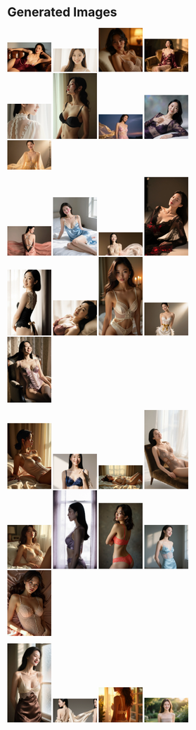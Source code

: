 # Generated Images



<img src="2025_10_07_01.webp" width="100"/> <img src="2025_10_07_02.webp" width="100"/> <img src="2025_10_07_03.webp" width="100"/> <img src="2025_10_07_04.webp" width="100"/> <img src="2025_10_07_05.webp" width="100"/> <img src="2025_10_07_06.webp" width="100"/> <img src="2025_10_07_07.webp" width="100"/> <img src="2025_10_07_08.webp" width="100"/> <img src="2025_10_07_09.webp" width="100"/>

<img src="2025_10_07_10.webp" width="100"/> <img src="2025_10_07_11.webp" width="100"/> <img src="2025_10_07_12.webp" width="100"/> <img src="2025_10_07_13.webp" width="100"/> <img src="2025_10_07_14.webp" width="100"/> <img src="2025_10_07_15.webp" width="100"/> <img src="2025_10_07_16.webp" width="100"/> <img src="2025_10_07_17.webp" width="100"/> <img src="2025_10_07_18.webp" width="100"/>

<img src="2025_10_07_19.webp" width="100"/> <img src="2025_10_07_20.webp" width="100"/> <img src="2025_10_07_21.webp" width="100"/> <img src="2025_10_07_22.webp" width="100"/> <img src="2025_10_07_23.webp" width="100"/> <img src="2025_10_07_24.webp" width="100"/> <img src="2025_10_07_25.webp" width="100"/> <img src="2025_10_07_26.webp" width="100"/> <img src="2025_10_07_27.webp" width="100"/>

<img src="2025_10_07_28.webp" width="100"/> <img src="2025_10_07_29.webp" width="100"/> <img src="2025_10_07_30.webp" width="100"/> <img src="2025_10_07_31.webp" width="100"/>